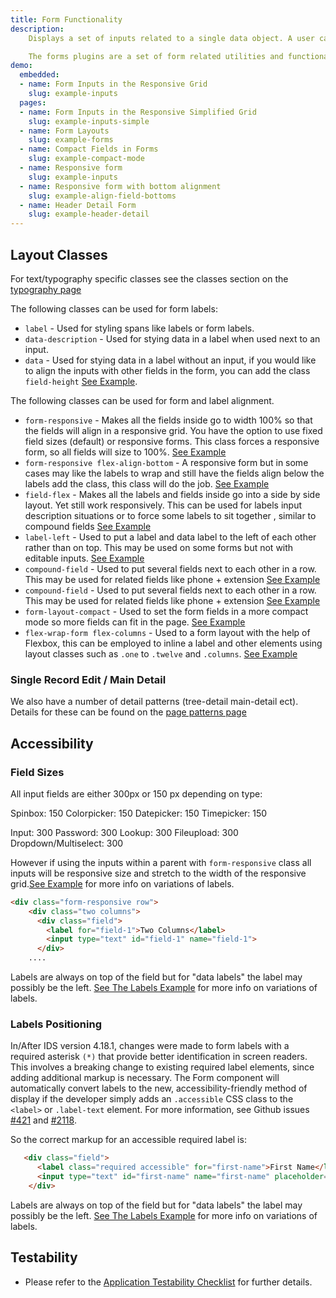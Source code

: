 ```yaml
---
title: Form Functionality
description:
    Displays a set of inputs related to a single data object. A user can select or input values, and submit as a set. Best for entering or editing information for a single object.

    The forms plugins are a set of form related utilities and functionality contained in `forms.js`. This page outlines the functionality contained in that plugin and shows some from related examples for layout from other areas.
demo:
  embedded:
  - name: Form Inputs in the Responsive Grid
    slug: example-inputs
  pages:
  - name: Form Inputs in the Responsive Simplified Grid
    slug: example-inputs-simple
  - name: Form Layouts
    slug: example-forms
  - name: Compact Fields in Forms
    slug: example-compact-mode
  - name: Responsive form
    slug: example-inputs
  - name: Responsive form with bottom alignment
    slug: example-align-field-bottoms
  - name: Header Detail Form
    slug: example-header-detail
---
```


## Layout Classes

For text/typography specific classes see the classes section on the [typography page]( ./typography)

The following classes can be used for form labels:

- `label` - Used for styling spans like labels or form labels.
- `data-description` - Used for stying data in a label when used next to an input.
- `data` - Used for stying data in a label without an input, if you would like to align the inputs with other fields in the form, you can add the class `field-height` [See Example](./demo/components/form/test-field-size-data-labels?font=source-sans).

The following classes can be used for form and label alignment.

- `form-responsive` - Makes all the fields inside go to width 100% so that the fields will align in a responsive grid. You have the option to use fixed field sizes (default) or responsive forms. This class forces a responsive form, so all fields will size to 100%. [See Example](./demo/components/form/example-inputs?font=source-sans)
- `form-responsive flex-align-bottom` - A responsive form but in some cases may like the labels to wrap and still have the fields align below the labels add the class, this class will do the job.  [See Example](./demo/components/form/example-align-field-bottoms?font=source-sans)
- `field-flex` - Makes all the labels and fields inside go into a side by side layout. Yet still work responsively. This can be used for labels input description situations or to force some labels to sit together , similar to compound fields [See Example](./demo/components/form/example-labels?font=source-sans)
- `label-left` - Used to put a label and data label to the left of each other rather than on top. This may be used on some forms but not with editable inputs. [See Example](./demo/components/form/example-labels?font=source-sans)
- `compound-field` - Used to put several fields next to each other in a row. This may be used for related fields like phone + extension [See Example](./demo/components/form/example-forms?font=source-sans)
- `compound-field` - Used to put several fields next to each other in a row. This may be used for related fields like phone + extension [See Example](./demo/components/form/example-forms?font=source-sans)
- `form-layout-compact` - Used to set the form fields in a more compact mode so more fields can fit in the page. [See Example](./demo/components/form/example-compact-mode?font=source-sans)
- `flex-wrap-form flex-columns` - Used to a form layout with the help of Flexbox, this can be employed to inline a label and other elements using layout classes such as `.one` to `.twelve` and `.columns`. [See Example](./demo/components/form//test-inline-labels?font=source-sans)

### Single Record Edit / Main Detail

We also have a number of detail patterns (tree-detail main-detail ect). Details for these can be found on the [page patterns page]( ./page-patterns)

## Accessibility

### Field Sizes

All input fields are either 300px or 150 px depending on type:

Spinbox: 150
Colorpicker: 150
Datepicker: 150
Timepicker: 150

Input: 300
Password: 300
Lookup: 300
Fileupload: 300
Dropdown/Multiselect: 300

However if using the inputs within a parent with `form-responsive` class all inputs will be responsive size and stretch to the width of the responsive grid.[See Example](./demo/components/form/example-inputs-simple) for more info on variations of labels.

```html
<div class="form-responsive row">
    <div class="two columns">
      <div class="field">
        <label for="field-1">Two Columns</label>
        <input type="text" id="field-1" name="field-1">
      </div>
    ....
```

Labels are always on top of the field but for "data labels" the label may possibly be the left. [See The Labels Example](./demo/components/form/example-labels.html) for more info on variations of labels.

### Labels Positioning

In/After IDS version 4.18.1, changes were made to form labels with a required asterisk `(*)` that provide better identification in screen readers. This involves a breaking change to existing required label elements, since adding additional markup is necessary. The Form component will automatically convert labels to the new, accessibility-friendly method of display if the developer simply adds an `.accessible` CSS class to the `<label>` or `.label-text` element. For more information, see Github issues [#421](https://github.com/infor-design/enterprise/issues/421) and [#2118](https://github.com/infor-design/enterprise/issues/2118).

So the correct markup for an accessible required label is:

```html
   <div class="field">
      <label class="required accessible" for="first-name">First Name</label>
      <input type="text" id="first-name" name="first-name" placeholder="ex: John" data-validate="required"/>
    </div>
```

Labels are always on top of the field but for "data labels" the label may possibly be the left. [See The Labels Example](./demo/components/form/example-labels.html) for more info on variations of labels.

## Testability

- Please refer to the [Application Testability Checklist](/resources/application-testability-checklist) for further details.
